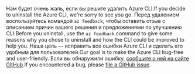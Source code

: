 <span data-ttu-id="13faf-101">Нам будет очень жаль, если вы решите удалить Azure CLI.</span><span class="sxs-lookup"><span data-stu-id="13faf-101">If you decide to uninstall the Azure CLI, we're sorry to see you go.</span></span> <span data-ttu-id="13faf-102">Перед удалением воспользуйтесь командой `az feedback`, чтобы оставить отзыв с описанием причин вашего решения и предложениями по улучшению CLI.</span><span class="sxs-lookup"><span data-stu-id="13faf-102">Before you uninstall, use the `az feedback` command to give some reasons why you chose to uninstall and how the CLI could be improved to help you.</span></span> <span data-ttu-id="13faf-103">Наша цель — исправить все ошибки Azure CLI и сделать его удобным для пользователей.</span><span class="sxs-lookup"><span data-stu-id="13faf-103">Our goal is to make the Azure CLI bug-free and user-friendly.</span></span> <span data-ttu-id="13faf-104">Если вы обнаружили ошибку, [сообщите о ней на сайте GitHub](https://github.com/Azure/azure-cli/issues).</span><span class="sxs-lookup"><span data-stu-id="13faf-104">If you encountered a bug, please [file a GitHub issue](https://github.com/Azure/azure-cli/issues).</span></span>
